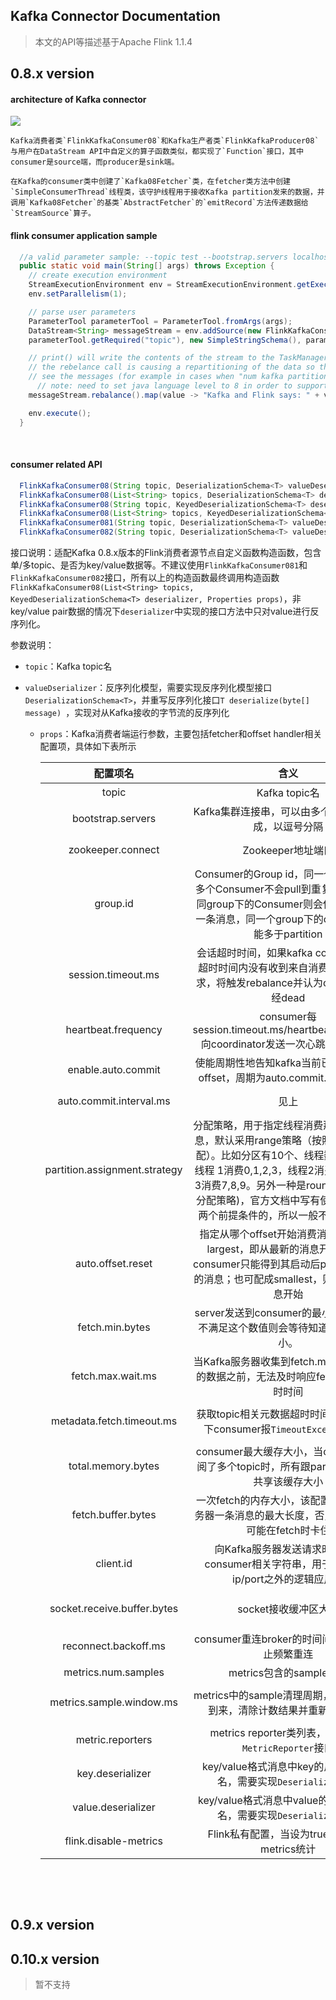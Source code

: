 ## Kafka Connector Documentation 

> 本文的API等描述基于Apache Flink 1.1.4

## 0.8.x version

#### architecture of Kafka connector

  ![](http://code.huawei.com/real-time-team/roadmap/raw/195afaa7e5c301e585df03f0a27d16b2a8df69a9/pictures/08kafka_connector.PNG)

  	Kafka消费者类`FlinkKafkaConsumer08`和Kafka生产者类`FlinkKafkaProducer08`与用户在DataStream API中自定义的算子函数类似，都实现了`Function`接口，其中consumer是source端，而producer是sink端。

  	在Kafka的consumer类中创建了`Kafka08Fetcher`类，在fetcher类方法中创建`SimpleConsumerThread`线程类，该守护线程用于接收Kafka partition发来的数据，并调用`Kafka08Fetcher`的基类`AbstractFetcher`的`emitRecord`方法传递数据给`StreamSource`算子。

  

#### flink consumer application sample

```java
  //a valid parameter sample: --topic test --bootstrap.servers localhost:9092 --zookeeper.connect localhost:2181 --group.id myGroup
  public static void main(String[] args) throws Exception {
  	// create execution environment
  	StreamExecutionEnvironment env = StreamExecutionEnvironment.getExecutionEnvironment();
  	env.setParallelism(1);

  	// parse user parameters
  	ParameterTool parameterTool = ParameterTool.fromArgs(args);
  	DataStream<String> messageStream = env.addSource(new FlinkKafkaConsumer08<>(
  	parameterTool.getRequired("topic"), new SimpleStringSchema(), parameterTool.getProperties()));

  	// print() will write the contents of the stream to the TaskManager's standard out stream
  	// the rebelance call is causing a repartitioning of the data so that all machines
  	// see the messages (for example in cases when "num kafka partitions" < "num flink operators"
      // note: need to set java language level to 8 in order to support lamda expression
  	messageStream.rebalance().map(value -> "Kafka and Flink says: " + value).print();

  	env.execute();
  }
```

  ​

#### consumer related API

```java
  FlinkKafkaConsumer08(String topic, DeserializationSchema<T> valueDeserializer, Properties props)
  FlinkKafkaConsumer08(List<String> topics, DeserializationSchema<T> deserializer, Properties props)
  FlinkKafkaConsumer08(String topic, KeyedDeserializationSchema<T> deserializer, Properties props)
  FlinkKafkaConsumer08(List<String> topics, KeyedDeserializationSchema<T> deserializer, Properties props)
  FlinkKafkaConsumer081(String topic, DeserializationSchema<T> valueDeserializer, Properties props)
  FlinkKafkaConsumer082(String topic, DeserializationSchema<T> valueDeserializer, Properties props)
```

  接口说明：适配Kafka 0.8.x版本的Flink消费者源节点自定义函数构造函数，包含单/多topic、是否为key/value数据等。不建议使用`FlinkKafkaConsumer081`和`FlinkKafkaConsumer082`接口，所有以上的构造函数最终调用构造函数`FlinkKafkaConsumer08(List<String> topics, KeyedDeserializationSchema<T> deserializer, Properties props)`，非key/value pair数据的情况下`deserializer`中实现的接口方法中只对value进行反序列化。

  参数说明：

*   `topic`：Kafka topic名

*   `valueDserializer`：反序列化模型，需要实现反序列化模型接口`DeserializationSchema<T>`，并重写反序列化接口`T deserialize(byte[] message) `，实现对从Kafka接收的字节流的反序列化

    * `props`：Kafka消费者端运行参数，主要包括fetcher和offset handler相关配置项，具体如下表所示

      |             配置项名              |                    含义                    |                    示例                    |
      | :---------------------------: | :--------------------------------------: | :--------------------------------------: |
      |             topic             |               Kafka topic名               |               --topic test               |
      |       bootstrap.servers       |    Kafka集群连接串，可以由多个host:port组成，以逗号分隔     |    --bootstrap.servers localhost:9092    |
      |       zookeeper.connect       |              Zookeeper地址端口               |    --zookeeper.connect localhost:2181    |
      |           group.id            | Consumer的Group id，同一个group下的多个Consumer不会pull到重复的消息，不同group下的Consumer则会保证pull到每一条消息，同一个group下的consumer不能多于partition |            --group.id myGroup            |
      |      session.timeout.ms       | 会话超时时间，如果kafka coordinator在超时时间内没有收到来自消费者的心跳请求，将触发rebalance并认为consumer已经dead |       -- session.timeout.ms  6000        |
      |      heartbeat.frequency      | consumer每session.timeout.ms/heartbeat.frequency向coordinator发送一次心跳并等待返回 |         -- heartbeat.frequency 5         |
      |      enable.auto.commit       | 使能周期性地告知kafka当前已处理的消息offset，周期为auto.commit.interval.ms |        --enable.auto.commit true         |
      |    auto.commit.interval.ms    |                    见上                    |      --auto.commit.interval.ms 1000      |
      | partition.assignment.strategy | 分配策略，用于指定线程消费那些分区的消息，默认采用range策略（按照阶段平均分配）。比如分区有10个、线程数有3个，则线程 1消费0,1,2,3，线程2消费4,5,6,线程3消费7,8,9。另外一种是roundrobin(循环分配策略)，官方文档中写有使用该策略有两个前提条件的，所以一般不要去设定。 | --partition.assignment.strategy roundrobin |
      |       auto.offset.reset       | 指定从哪个offset开始消费消息，默认为largest，即从最新的消息开始消费，consumer只能得到其启动后producer产生的消息；也可配成smallest，则从最早的消息开始 |       --auto.offset.reset smallest       |
      |        fetch.min.bytes        | server发送到consumer的最小数据，如果不满足这个数值则会等待知道满足指定大小。 |           --fetch.min.bytes 1            |
      |       fetch.max.wait.ms       | 当Kafka服务器收集到fetch.min.bytes大小的数据之前，无法及时响应fetch请求的超时时间 |         --fetch.max.wait.ms 6000         |
      |   metadata.fetch.timeout.ms   | 获取topic相关元数据超时时间，超时情况下consumer报`TimeoutException`异常 |     --metadata.fetch.timeout.ms 6000     |
      |      total.memory.bytes       | consumer最大缓存大小，当consumer订阅了多个topic时，所有跟partition的连接共享该缓存大小 |        --total.memory.bytes 8192         |
      |      fetch.buffer.bytes       | 一次fetch的内存大小，该配置应当大于服务器一条消息的最大长度，否则consumer可能在fetch时卡住 |        --fetch.buffer.bytes 4096         |
      |           client.id           | 向Kafka服务器发送请求时携带的consumer相关字符串，用于定义一个ip/port之外的逻辑应用名 |      --client.id my_flink_consumer       |
      |  socket.receive.buffer.bytes  |              socket接收缓冲区大小               |   --socket.receive.buffer.bytes 65536    |
      |     reconnect.backoff.ms      |      consumer重连broker的时间间隔，用于防止频繁重连      |        --reconnect.backoff.ms 128        |
      |      metrics.num.samples      |            metrics包含的sample数量            |         --metrics.num.samples 2          |
      |   metrics.sample.window.ms    | metrics中的sample清理周期，当窗口周期到来，清除计数结果并重新开始计数 |     --metrics.sample.window.ms 6000      |
      |       metric.reporters        | metrics reporter类列表，需要实现`MetricReporter`接口 |                                          |
      |       key.deserializer        | key/value格式消息中key的反序列化类名，需要实现`Deserializer`接口 |        --key.deserializer classA         |
      |      value.deserializer       | key/value格式消息中value的反序列化类名，需要实现`Deserializer`接口 |       --value.deserializer classB        |
      |     flink.disable-metrics     |      Flink私有配置，当设为true时，关闭metrics统计      |       --flink.disable-metrics true       |

    ​



  ​

## 0.9.x version

## 0.10.x version

> 暂不支持
